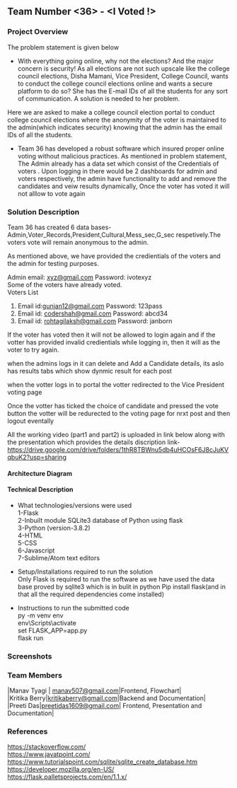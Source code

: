 ## Team Number \<36> - \<I Voted !>

### Project Overview

The problem statement is given below <br/>

* With everything going online, why not the elections? And the major concern is security! As all elections are not such upscale like the college council elections, Disha Mamani, Vice President, College Council, wants to conduct the college council elections online and wants a secure platform to do so? She has the E-mail IDs of all the students  for any sort of communication. A solution is needed to her problem.

Here we are asked to make a college council election portal to conduct college council elections where the anonymity of the voter is maintained to the admin(which indicates security) knowing that the admin has the email IDs of all the students.

* Team 36 has developed a robust software which insured proper online voting without malicious practices. As mentioned in problem statement, The Admin already has a data set which consist of the Credentials of voters . Upon logging in there would be 2 dashboards for admin and voters respectively, the admin have functionality to add and remove the candidates and veiw results dynamically, Once the voter has voted it will not alllow to vote again


### Solution Description
Team 36 has created 6 data bases- Admin,Voter_Records,President,Cultural,Mess_sec,G_sec respetively.The voters vote will remain anonymous to the admin. <br/>

As mentioned above, we have provided the credientials of the voters and the admin for testing purposes. <br/>

Admin email: xyz@gmail.com Password: ivotexyz  <br/>
Some of the voters have already voted. <br/>
Voters List 
1) Email id:gunjan12@gmail.com Password: 123pass <br/>
2) Email id: codershah@gmail.com Password: abcd34  <br/>
3) Email id: rohtagilaksh@gmail.com Password: janborn <br/>

If the voter has voted then it will not be allowed to login again and if the votter has provided invalid credientials while logging in, then it will as the voter to try again.  <br/>

when the admins logs in it can delete and Add a Candidate details, its aslo has results tabs which show dynmic result for each post <br/>

when the votter logs in to portal the votter redirected to the Vice President voting page <br/>

Once the votter has ticked the choice of candidate and pressed the vote button the votter will be redurected to the voting page for nrxt post and then logout eventally <br/>

All the working video (part1 and part2) is uploaded in link below along with the presentation which provides the details discription
link- https://drive.google.com/drive/folders/1thR8TBWnu5db4uHCOsF6J8cJuKVqbuK2?usp=sharing <br/>





#### Architecture Diagram

 
 
 
 
 
 
 
 

#### Technical Description
* What technologies/versions were used <br/>
1-Flask <br/>
2-Inbuilt module SQLite3 database of Python using flask <br/>
3-Python (version-3.8.2) <br/>
4-HTML <br/>
5-CSS <br/>
6-Javascript <br/>
7-Sublime/Atom text editors <br/>

* Setup/Installations required to run the solution <br/>
 Only Flask is required to run the software as we have used the data base proved by sqlite3 which is in bulit in python
 Pip install flask(and in that all the required dependencies come installed) <br/>
* Instructions to run the submitted code <br/>
py -m venv env <br/>
env\Scripts\activate <br/>
set FLASK_APP=app.py <br/>
flask run <br/>
### Screenshots











### Team Members
|Manav Tyagi | manav507@gmail.com|Frontend, Flowchart|  <br/>
|Kritika Berry|kritikaberry@gmail.com|Backend and Documentation| <br/>
|Preeti Das|preetidas1609@gmail.com| Frontend, Presentation and Documentation| <br/>

### References
https://stackoverflow.com/ <br/>
https://www.javatpoint.com/ <br/>
https://www.tutorialspoint.com/sqlite/sqlite_create_database.htm <br/>
https://developer.mozilla.org/en-US/ <br/>
https://flask.palletsprojects.com/en/1.1.x/

